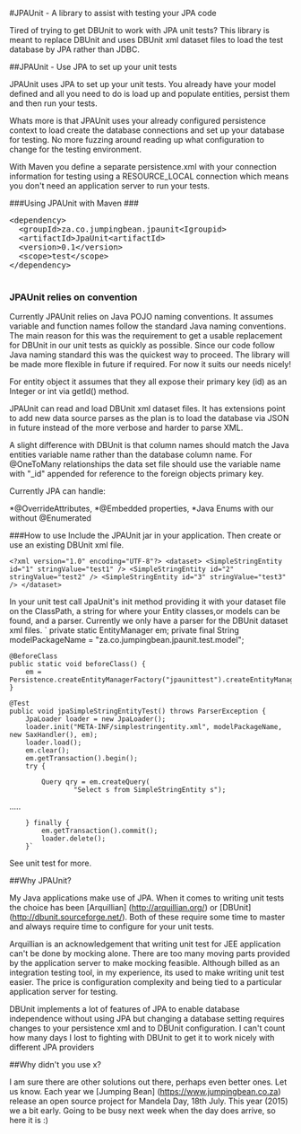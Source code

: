 #JPAUnit - A library to assist with testing your JPA code

Tired of trying to get DBUnit to work with JPA unit tests? This library
is meant to replace DBUnit and uses DBUnit xml dataset files to load the test 
database by JPA rather than JDBC.

##JPAUnit - Use JPA to set up your unit tests

JPAUnit uses JPA to set up your unit tests. You already have your model defined and
all you need to do is load up and populate entities, persist them and then run your
tests. 

Whats more is that JPAUnit uses your already configured persistence context to load
create the database connections and set up your database for testing. No more
fuzzing around reading up what configuration to change for the testing environment.

With Maven you define a separate persistence.xml with your connection information for
testing using a RESOURCE_LOCAL connection which means you don't need an application
server to run your tests.

###Using JPAUnit with Maven ###

<pre>
&lt;dependency&gt;
  &lt;groupId&gt;za.co.jumpingbean.jpaunit&lt;Igroupid&gt;
  &lt;artifactId&gt;JpaUnit&lt;artifactId&gt;
  &lt;version&gt;0.1&lt;/version&gt;
  &lt;scope&gt;test&lt;/scope&gt;
&lt;/dependency&gt;

</pre>

### JPAUnit relies on convention

Currently JPAUnit relies on Java POJO naming conventions. It assumes variable and 
function names follow the standard Java naming conventions. The main reason for
this was the requirement to get a usable replacement for DBUnit in our unit tests
as quickly as possible. Since our code follow Java naming standard this was the
quickest way to proceed. The library will be made more flexible in future if 
required. For now it suits our needs nicely!

For entity object it assumes that they all expose their primary key (id) as an 
Integer or int via getId() method.

JPAUnit can read and load DBUnit xml dataset files. It has extensions point to
add new data source parses as the plan is to load the database via JSON in future
instead of the more verbose and harder to parse XML.

A slight difference with DBUnit is that column names should match the Java entities
variable name rather than the database column name. For @OneToMany relationships the
data set file should use the variable name with "_id" appended for reference to the
foreign objects primary key.

Currently JPA can handle:

*@OverrideAttributes,
*@Embedded properties,
*Java Enums with our without @Enumerated


###How to use
Include the JPAUnit jar in your application. Then create or use an existing DBUnit
xml file.

`<?xml version="1.0" encoding="UTF-8"?>
<dataset>
    <SimpleStringEntity id="1" stringValue="test1" />
    <SimpleStringEntity id="2" stringValue="test2" />
    <SimpleStringEntity id="3" stringValue="test3" />
</dataset>`

In your unit test call JpaUnit's init method providing it with your dataset file on
the ClassPath, a string for where your Entity classes,or models can be found, and
a parser. Currently we only have a parser for the DBUnit dataset xml files.
`
    private static EntityManager em;
    private final String modelPackageName = "za.co.jumpingbean.jpaunit.test.model";

    @BeforeClass
    public static void beforeClass() {
        em = Persistence.createEntityManagerFactory("jpaunittest").createEntityManager();
    }

    @Test
    public void jpaSimpleStringEntityTest() throws ParserException {
        JpaLoader loader = new JpaLoader();
        loader.init("META-INF/simplestringentity.xml", modelPackageName, new SaxHandler(), em);
        loader.load();
        em.clear();
        em.getTransaction().begin();
        try {

            Query qry = em.createQuery(
                    "Select s from SimpleStringEntity s");
.....

        } finally {
            em.getTransaction().commit();
            loader.delete();
        }`

See unit test for more.

##Why JPAUnit?

My Java applications make use of JPA. When it comes to writing unit tests the
choice has been  [Arquillian] (http://arquillian.org/) or [DBUnit]
(http://dbunit.sourceforge.net/). Both of these require some time to master and always
require time to configure for your unit tests.

Arquillian is an acknowledgement that writing unit test for JEE application can't
be done by mocking alone. There are too many moving parts provided by the application
server to make mocking feasible. Although billed as an integration testing 
tool, in my experience, its used to make writing unit test easier. The price is 
configuration complexity and being tied to a particular application server for
testing.

DBUnit implements a lot of features of JPA to enable database independence without
using JPA but changing a database setting requires changes to your persistence xml
and to DBUnit configuration. I can't count how many days I lost to fighting with 
DBUnit to get it to work nicely with different JPA providers

##Why didn't you use x?

I am sure there are other solutions out there, perhaps even better ones. Let us know.
Each year we [Jumping Bean] (https://www.jumpingbean.co.za) release an open source
project for Mandela Day, 18th July. This year (2015) we a bit early. Going to be
busy next week when the day does arrive, so here it is :)
